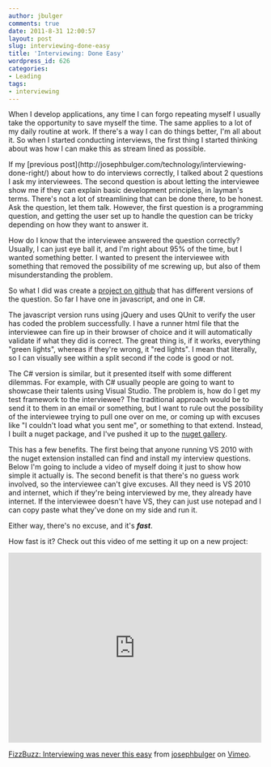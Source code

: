 ```yaml
---
author: jbulger
comments: true
date: 2011-8-31 12:00:57
layout: post
slug: interviewing-done-easy
title: 'Interviewing: Done Easy'
wordpress_id: 626
categories:
- Leading
tags:
- interviewing
---
```


When I develop applications, any time I can forgo repeating myself I usually take the opportunity to save myself the time. The same applies to a lot of my daily routine at work. If there's a way I can do things better, I'm all about it. So when I started conducting interviews, the first thing I started thinking about was how I can make this as stream lined as possible.

<!-- more -->If my [previous post](http://josephbulger.com/technology/interviewing-done-right/) about how to do interviews correctly, I talked about 2 questions I ask my interviewees. The second question is about letting the interviewee show me if they can explain basic development principles, in layman's terms. There's not a lot of streamlining that can be done there, to be honest. Ask the question, let them talk. However, the first question is a programming question, and getting the user set up to handle the question can be tricky depending on how they want to answer it.

How do I know that the interviewee answered the question correctly? Usually, I can just eye ball it, and I'm right about 95% of the time, but I wanted something better. I wanted to present the interviewee with something that removed the possibility of me screwing up, but also of them misunderstanding the problem.

So what I did was create a [project on github](https://github.com/josephbulger/Interviewing) that has different versions of the question. So far I have one in javascript, and one in C#.

The javascript version runs using jQuery and uses QUnit to verify the user has coded the problem successfully. I have a runner html file that the interviewee can fire up in their browser of choice and it will automatically validate if what they did is correct. The great thing is, if it works, everything "green lights", whereas if they're wrong, it "red lights". I mean that literally, so I can visually see within a split second if the code is good or not.

The C# version is similar, but it presented itself with some different dilemmas. For example, with C# usually people are going to want to showcase their talents using Visual Studio. The problem is, how do I get my test framework to the interviewee? The traditional approach would be to send it to them in an email or something, but I want to rule out the possibility of the interviewee trying to pull one over on me, or coming up with excuses like "I couldn't load what you sent me", or something to that extend. Instead, I built a nuget package, and I've pushed it up to the [nuget gallery](http://nuget.org/).

This has a few benefits. The first being that anyone running VS 2010 with the nuget extension installed can find and install my interview questions. Below I'm going to include a video of myself doing it just to show how simple it actually is. The second benefit is that there's no guess work involved, so the interviewee can't give excuses. All they need is VS 2010 and internet, which if they're being interviewed by me, they already have internet. If the interviewee doesn't have VS, they can just use notepad and I can copy paste what they've done on my side and run it.

Either way, there's no excuse, and it's _**fast**_.

How fast is it? Check out this video of me setting it up on a new project:

<iframe src="http://player.vimeo.com/video/28377656" width="500" height="375" frameborder="0" webkitAllowFullScreen mozallowfullscreen allowFullScreen></iframe> <p><a href="http://vimeo.com/28377656">FizzBuzz: Interviewing was never this easy</a> from <a href="http://vimeo.com/josephbulger">josephbulger</a> on <a href="http://vimeo.com">Vimeo</a>.</p>